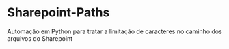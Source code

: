 # Sharepoint-Paths
Automação em Python para tratar a limitação de caracteres no caminho dos arquivos do Sharepoint
